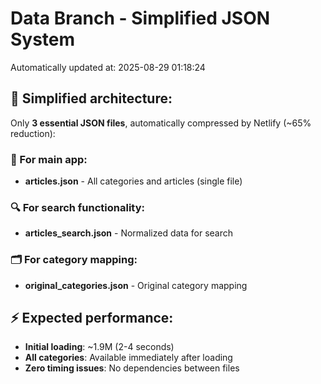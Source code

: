 # Data Branch - Simplified JSON System
Automatically updated at: 2025-08-29 01:18:24

## 🎯 Simplified architecture:
Only **3 essential JSON files**, automatically compressed by Netlify (~65% reduction):

### 📱 For main app:
- **articles.json** - All categories and articles (single file)

### 🔍 For search functionality:
- **articles_search.json** - Normalized data for search

### 🗂️ For category mapping:
- **original_categories.json** - Original category mapping

## ⚡ Expected performance:
- **Initial loading**: ~1.9M (2-4 seconds)
- **All categories**: Available immediately after loading
- **Zero timing issues**: No dependencies between files
